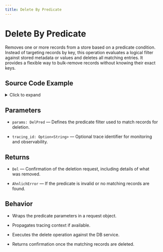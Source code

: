 ```yaml
---
title: Delete By Predicate
---
```


# Delete By Predicate

Removes one or more records from a store based on a predicate condition. Instead of targeting records by key, this operation evaluates a logical filter against stored metadata or values and deletes all matching entries. It provides a flexible way to bulk-remove records without knowing their exact keys.

## Source Code Example

<details>
  <summary>Click to expand</summary>

  ```rust
  use ahnlich_types::db::query::DelPred;
  use ahnlich_types::db::server::Del;
  use ahnlich_types::predicates::{Predicate, PredicateCondition, predicate::Kind as PredicateKind, predicate_condition::Kind as PredicateConditionKind};
  use ahnlich_client_rs::db::DbClient;
  use ahnlich_types::metadata::{MetadataValue, metadata_value::Value};
  use std::collections::HashMap;


  #[tokio::main]
  async fn main() -> Result<(), Box<dyn std::error::Error>> {
      // gRPC server address
      let addr = "http://127.0.0.1:1369".to_string();
      let db_client = DbClient::new(addr).await?;


      // Define the predicate condition to delete
      let condition = PredicateCondition {
          kind: Some(PredicateConditionKind::Value(Predicate {
              kind: Some(PredicateKind::Equals(ahnlich_types::predicates::Equals {
                  key: "medal".into(),
                  value: Some(MetadataValue {
                      value: Some(Value::RawString("gold".into())),
                  }),
              })),
          })),
      };


      // Parameters for deleting predicate
      let params = DelPred {
          store: "Main".to_string(), // your store name
          condition: Some(condition),
      };


      // Call delete predicate
      match db_client.del_pred(params, None).await {
          Ok(Del { deleted_count }) => {
              println!("Successfully deleted {} predicate(s).", deleted_count);
          }
          Err(e) => {
              eprintln!("Error deleting predicate: {:?}", e);
          }
      }


      Ok(())
  }
  ```
</details>

## Parameters
* `params: DelPred` — Defines the predicate filter used to match records for deletion.

* `tracing_id: Option<String>` — Optional trace identifier for monitoring and observability.


## Returns
* `Del` — Confirmation of the deletion request, including details of what was removed.

* `AhnlichError` — If the predicate is invalid or no matching records are found.


## Behavior
* Wraps the predicate parameters in a request object.

* Propagates tracing context if available.

* Executes the delete operation against the DB service.

* Returns confirmation once the matching records are deleted.
